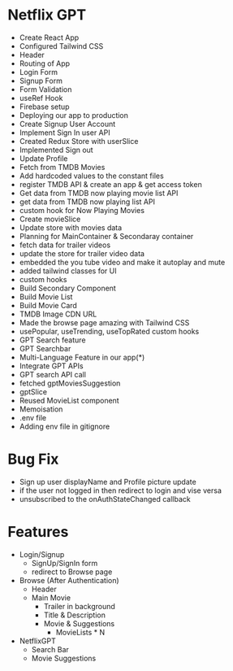 # Netflix GPT
- Create React App
- Configured Tailwind CSS
- Header
- Routing of App
- Login Form
- Signup Form
- Form Validation
- useRef Hook
- Firebase setup
- Deploying our app to production
- Create Signup User Account
- Implement Sign In user API
- Created Redux Store with userSlice
- Implemented Sign out
- Update Profile
- Fetch from TMDB Movies
- Add hardcoded values to the constant files
- register TMDB API & create an app & get access token
- Get data from TMDB now playing movie list API
- get data from TMDB now playing list API
- custom hook for Now Playing Movies
- Create movieSlice
- Update store with movies data
- Planning for MainContainer & Secondaray container
- fetch data for trailer videos
- update the store for trailer video data
- embedded the you tube video and make it autoplay and mute
- added tailwind classes for UI
- custom hooks
- Build Secondary Component
- Build Movie List
- Build Movie Card
- TMDB Image CDN URL
- Made the browse page amazing with Tailwind CSS
- usePopular, useTrending, useTopRated custom hooks
- GPT Search feature
- GPT Searchbar
- Multi-Language Feature in our app(*)
- Integrate GPT APIs
- GPT search API call
- fetched gptMoviesSuggestion
- gptSlice
- Reused MovieList component
- Memoisation
- .env file
- Adding env file in gitignore

# Bug Fix
  - Sign up user displayName and Profile picture update
  - if the user not logged in then redirect to login and vise versa
  - unsubscribed to the onAuthStateChanged callback


# Features
- Login/Signup
    - SignUp/SignIn form
    - redirect to Browse page
- Browse (After Authentication)
    - Header
    - Main Movie
        - Trailer in background
        - Title & Description
        - Movie & Suggestions
            - MovieLists * N
- NetflixGPT
    - Search Bar
    - Movie Suggestions


